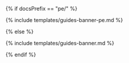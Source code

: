 {% if docsPrefix == "pe/" %}

{% include templates/guides-banner-pe.md %}

{% else %}

{% include templates/guides-banner.md %}

{% endif %}